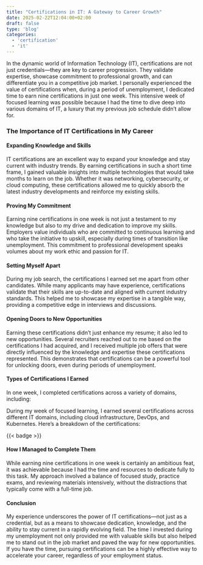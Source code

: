 ```yaml
---
title: "Certifications in IT: A Gateway to Career Growth"
date: 2025-02-22T12:04:00+02:00
draft: false
type: 'blog'
categories:
  - 'certification'
  - 'it'
---
```


In the dynamic world of Information Technology (IT), certifications are not just credentials—they are key to career progression. They validate expertise, showcase commitment to professional growth, and can differentiate you in a competitive job market. I personally experienced the value of certifications when, during a period of unemployment, I dedicated time to earn nine certifications in just one week. This intensive week of focused learning was possible because I had the time to dive deep into various domains of IT, a luxury that my previous job schedule didn’t allow for.

### The Importance of IT Certifications in My Career
#### Expanding Knowledge and Skills
IT certifications are an excellent way to expand your knowledge and stay current with industry trends. By earning certifications in such a short time frame, I gained valuable insights into multiple technologies that would take months to learn on the job. Whether it was networking, cybersecurity, or cloud computing, these certifications allowed me to quickly absorb the latest industry developments and reinforce my existing skills.

#### Proving My Commitment
Earning nine certifications in one week is not just a testament to my knowledge but also to my drive and dedication to improve my skills. Employers value individuals who are committed to continuous learning and who take the initiative to upskill, especially during times of transition like unemployment. This commitment to professional development speaks volumes about my work ethic and passion for IT.

#### Setting Myself Apart
During my job search, the certifications I earned set me apart from other candidates. While many applicants may have experience, certifications validate that their skills are up-to-date and aligned with current industry standards. This helped me to showcase my expertise in a tangible way, providing a competitive edge in interviews and discussions.

#### Opening Doors to New Opportunities
Earning these certifications didn’t just enhance my resume; it also led to new opportunities. Several recruiters reached out to me based on the certifications I had acquired, and I received multiple job offers that were directly influenced by the knowledge and expertise these certifications represented. This demonstrates that certifications can be a powerful tool for unlocking doors, even during periods of unemployment.

#### Types of Certifications I Earned
In one week, I completed certifications across a variety of domains, including:

During my week of focused learning, I earned several certifications across different IT domains, including cloud infrastructure, DevOps, and Kubernetes. Here’s a breakdown of the certifications:

{{< badge >}}


#### How I Managed to Complete Them
While earning nine certifications in one week is certainly an ambitious feat, it was achievable because I had the time and resources to dedicate fully to this task. My approach involved a balance of focused study, practice exams, and reviewing materials intensively, without the distractions that typically come with a full-time job.

#### Conclusion
My experience underscores the power of IT certifications—not just as a credential, but as a means to showcase dedication, knowledge, and the ability to stay current in a rapidly evolving field. The time I invested during my unemployment not only provided me with valuable skills but also helped me to stand out in the job market and paved the way for new opportunities. If you have the time, pursuing certifications can be a highly effective way to accelerate your career, regardless of your employment status.